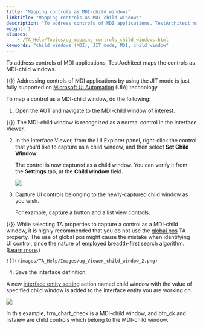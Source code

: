 ```yaml
--- 
title: "Mapping controls as MDI-child windows"
linktitle: "Mapping controls as MDI-child windows"
description: "To address controls of MDI applications, TestArchitect maps the controls as MDI-child windows."
weight: 1
aliases: 
    - /TA_Help/Topics/ug_mapping_controls_child_windows.html
keywords: "child windows (MDI), JIT mode, MDI, child window"
---
```


To address controls of MDI applications, TestArchitect maps the controls as MDI-child windows.

{{<note>}} Addressing controls of MDI applications by using the JIT mode is just fully supported on [Microsoft UI Automation](/TA_Automation/Topics/aut_Using_UIA.html) \(UIA\) technology.

To map a control as a MDI-child window, do the following:

1.  Open the AUT and navigate to the MDI-child window of interest.

{{<note>}} The MDI-child window is recognized as a normal control in the Interface Viewer.

2.  In the Interface Viewer, from the UI Explorer panel, right-click the control that you'd like to capture as a child window, and then select **Set Child Window**.

    The control is now captured as a child window. You can verify it from the **Settings** tab, at the **Child window** field.

    ![](/images/TA_Help/Images/ug_Viewer_child_window.png)

3.  Capture UI controls belonging to the newly-captured child window as you wish.

    For example, capture a button and a list view controls.

{{<warning>}} While selecting TA properties to capture a control as a MDI-child window, it is highly recommended that you do not use the [global pos](/TA_Help/Topics/Interface_def_global_pos.html) TA property. The use of global pos might cause the mistake when identifying UI control, since the nature of employed breadth-first search algorithm. \([Learn more](/TA_Help/Topics/ug_JIT_UI_matching.html).\)

    ![](/images/TA_Help/Images/ug_Viewer_child_window_2.png)

4.  Save the interface definition.


A new [interface entity setting](/TA_Automation/Topics/bia_interface_entity_setting.html) action named child window with the value of specified child window is added to the interface entity you are working on.

![](/images/TA_Help/Images/ug_MDI_definition.png)

In this example, frm\_chart\_check is a MDI-child window, and btn\_ok and listview are child controls which belong to the MDI-child window.



